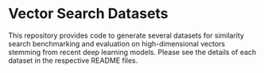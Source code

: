 # Vector Search Datasets

This repository provides code to generate several datasets for similarity search benchmarking and evaluation on high-dimensional vectors stemming from recent deep learning models.
Please see the details of each dataset in the respective README files.

